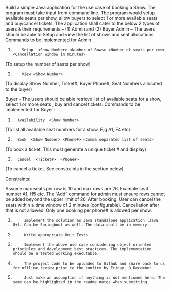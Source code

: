 Build a simple Java application for the use case of booking a Show. The program must take input from command line.
The program would setup available seats per show, allow buyers to select 1 or more available seats and buy/cancel tickets.
The application shall cater to the below 2 types of users & their requirements – (1) Admin and (2) Buyer
Admin – The users should be able to Setup and view the list of shows and seat allocations.
Commands to be implemented for Admin :

1.         Setup  <Show Number> <Number of Rows> <Number of seats per row>  <Cancellation window in minutes>

(To setup the number of seats per show)

2.         View <Show Number>

(To display Show Number, Ticket#, Buyer Phone#, Seat Numbers allocated to the buyer)

Buyer – The users should be able retrieve list of available seats for a show, select 1 or more seats , buy and cancel tickets.
Commands to be implemented for Buyer :

1.       Availability  <Show Number>

(To list all available seat numbers for a show. E,g A1, F4 etc)

2.       Book  <Show Number> <Phone#> <Comma separated list of seats>

(To book a ticket. This must generate a unique ticket # and display)

3.       Cancel  <Ticket#>  <Phone#>

(To cancel a ticket. See constraints in the section below)

Constraints:

Assume max seats per row is 10 and max rows are 26. Example seat number A1,  H5 etc. The “Add” command for admin must ensure rows cannot be added beyond the upper limit of 26.
After booking, User can cancel the seats within a time window of 2 minutes (configurable).   Cancellation after that is not allowed.
Only one booking per phone# is allowed per show.






1.          Implement the solution as Java standalone application (Java 8+). Can be Springboot as well. The data shall be in-memory.

2.          Write appropriate Unit Tests.

3.          Implement the above use case considering object oriented principles and development best practices. The implementation should be a tested working executable.

4.          The project code to be uploaded to Github and share back to us for offline review prior to the confirm by Friday, 9 December

5.          Just make an assumption if anything is not mentioned here. The same can be highlighted in the readme notes when submitting.